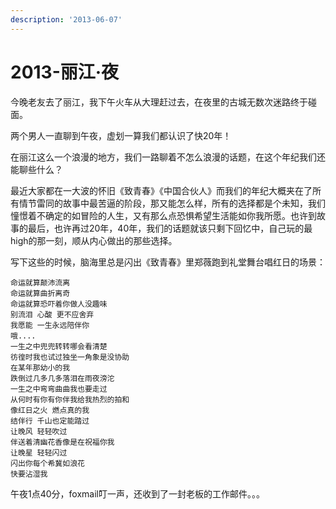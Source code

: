 ```yaml
---
description: '2013-06-07'
---
```


# 2013-丽江·夜

今晚老友去了丽江，我下午火车从大理赶过去，在夜里的古城无数次迷路终于碰面。

两个男人一直聊到午夜，虚划一算我们都认识了快20年！

在丽江这么一个浪漫的地方，我们一路聊着不怎么浪漫的话题，在这个年纪我们还能聊些什么？

最近大家都在一大波的怀旧《致青春》《中国合伙人》而我们的年纪大概夹在了所有情节雷同的故事中最苦逼的阶段，那又能怎么样，所有的选择都是个未知，我们憧憬着不确定的如冒险的人生，又有那么点恐惧希望生活能如你我所愿。也许到故事的最后，也许再过20年，40年，我们的话题就该只剩下回忆中，自己玩的最high的那一刻，顺从内心做出的那些选择。

写下这些的时候，脑海里总是闪出《致青春》里郑薇跑到礼堂舞台唱红日的场景：

```text
命运就算颠沛流离
命运就算曲折离奇
命运就算恐吓着你做人没趣味
别流泪 心酸 更不应舍弃
我愿能 一生永远陪伴你
哦....
一生之中兜兜转转哪会看清楚
彷徨时我也试过独坐一角象是没协助
在某年那幼小的我
跌倒过几多几多落泪在雨夜滂沱
一生之中弯弯曲曲我也要走过
从何时有你有你伴我给我热烈的拍和
像红日之火 燃点真的我
结伴行 千山也定能踏过
让晚风 轻轻吹过
伴送着清幽花香像是在祝福你我
让晚星 轻轻闪过
闪出你每个希冀如浪花
快要沾湿我
```

午夜1点40分，foxmail叮一声，还收到了一封老板的工作邮件。。。

